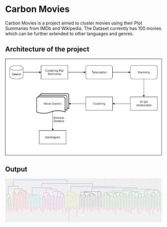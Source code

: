 # Carbon Movies
Carbon Movies is a project aimed to cluster movies using their Plot Summaries from IMDb and Wikipedia. The Dataset currently has 100 movies which can be further extended to other languages and genres.

## Architecture of the project

![Demo](Images/architecture.png)

## Output
![Demo](Images/output.png)
